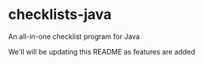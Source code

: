 # checklists-java
An all-in-one checklist program for Java

We'll will be updating this README as features are added
